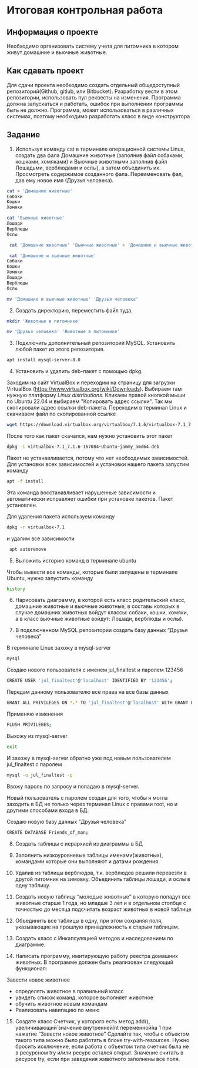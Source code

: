 # Итоговая контрольная работа

## Информация о проекте
Необходимо организовать систему учета для питомника в котором живут
домашние и вьючные животные.

## Как сдавать проект
Для сдачи проекта необходимо создать отдельный общедоступный
репозиторий(Github, gitlub, или Bitbucket). Разработку вести в этом
репозитории, использовать пул реквесты на изменения. Программа должна
запускаться и работать, ошибок при выполнении программы быть не должно.
Программа, может использоваться в различных системах, поэтому необходимо
разработать класс в виде конструктора

## Задание
1. Используя команду cat в терминале операционной системы Linux, создать
два фала Домашние животные (заполнив файл собаками, кошками,
хомяками) и Вьючные животными заполнив файл Лошадьми, верблюдами и
ослы), а затем объединить их. Просмотреть содержимое созданного фала.
Переименовать фал, дав ему новое имя (Друзья человека).

```sh
cat > 'Домашние животные'
Собаки
Кошки
Хомяки
```


```sh
cat 'Вьючные животные'
Лошади
Верблюды
Ослы
```


```sh
 cat 'Домашние животные' 'Вьючные животные' > 'Домашние и вьючные животные'
```

```sh
 cat 'Домашние и вьючные животные'
Собаки
Кошки
Хомяки
Лошади
Верблюды
Ослы
```

```sh
mv 'Домашние и вьючные животные' 'Друзья человека'
```

2. Создать директорию, переместить файл туда.

```sh
mkdir 'Животные в питомнике'
```

```sh
mv 'Друзья человека' 'Животные в питомнике'
```

3. Подключить дополнительный репозиторий MySQL. Установить любой пакет
из этого репозитория.

```sh
apt install mysql-server-8.0
```

4. Установить и удалить deb-пакет с помощью dpkg.

Заходим на сайт VirtualBox и переходим на страницу для загрузки VirtualBox (https://www.virtualbox.org/wiki/Downloads).
Выбираем там нужную платформу *Linux distributions*.
Кликаем правой кнопкой мыши по ​Ubuntu 22.04 и выбираем "Копировать адрес ссылки".
Так мы скопировали адрес ссылки deb-пакета.
Переходим в терминал Linux и скачиваем файл по скопированной ссылкe
```sh
wget https://download.virtualbox.org/virtualbox/7.1.6/virtualbox-7.1_7.1.6-167084~Ubuntu~jammy_amd64.deb
```

После того как пакет скачался, нам нужно установить этот пакет
```sh
dpkg -i virtualbox-7.1_7.1.6-167084~Ubuntu~jammy_amd64.deb
```

Пакет не устанавливается, потому что нет необходимых зависимостей.
Для установки всех зависимостей и установки нашего пакета запустим команду 

```sh
apt -f install
```
Эта команда восстанавливает нарушенные зависимости и автоматически исправляет ошибки при установке пакетов.
Пакет установлен.

Для удаления пакета используем команду 
```sh
dpkg -r virtualbox-7.1
```
и удалим все зависимости

```sh
 apt autoremove
```

5. Выложить историю команд в терминале ubuntu

Чтобы вывести все команды, которые были запущены в терминале Ubuntu, нужно запустить команду

```sh
history
```

6. Нарисовать диаграмму, в которой есть класс родительский класс, домашние
животные и вьючные животные, в составы которых в случае домашних
животных войдут классы: собаки, кошки, хомяки, а в класс вьючные животные
войдут: Лошади, верблюды и ослы).

7. В подключенном MySQL репозитории создать базу данных “Друзья
человека”

В терминале Linux захожу в mysql-server
```sh 
mysql
```

Создаю нового пользователя с именем jul_finaltest и паролем 123456
```sh
CREATE USER 'jul_finaltest'@'localhost' IDENTIFIED BY '123456';
```
Передам данному пользователю все права на все базы данных

```sh
GRANT ALL PRIVILEGES ON *.* TO 'jul_finaltest'@'localhost' WITH GRANT OPTION;
```

Применяю изменения
```sh
FLUSH PRIVILEGES;
```

Выхожу из mysql-server
```sh
exit
```
И захожу в mysql-server обратно уже под новым пользователем jul_finaltest с паролем
```sh
mysql -u jul_finaltest -p
```
Ввожу пароль по запросу и попадаю в mysql-server.

Новый пользователь с паролем создан для того, чтобы я могла заходить в БД не только через терминал Linux с правами root, но и другими способами входа в БД.

Создаю новую базу данных "Друзья человека"
```sh
CREATE DATABASE Friends_of_man; 
```

8. Создать таблицы с иерархией из диаграммы в БД
9. Заполнить низкоуровневые таблицы именами(животных), командами
которые они выполняют и датами рождения
10. Удалив из таблицы верблюдов, т.к. верблюдов решили перевезти в другой
питомник на зимовку. Объединить таблицы лошади, и ослы в одну таблицу.
11. Создать новую таблицу “молодые животные” в которую попадут все
животные старше 1 года, но младше 3 лет и в отдельном столбце с точностью
до месяца подсчитать возраст животных в новой таблице
12. Объединить все таблицы в одну, при этом сохраняя поля, указывающие на
прошлую принадлежность к старым таблицам.
13. Создать класс с Инкапсуляцией методов и наследованием по диаграмме.

14. Написать программу, имитирующую работу реестра домашних животных.
В программе должен быть реализован следующий функционал:
 
 Завести новое животное
 * определять животное в правильный класс
 * увидеть список команд, которое выполняет животное
 * обучить животное новым командам
 * Реализовать навигацию по меню

15. Создате класс Счетчик, у которого есть метод add(), увеличивающий̆
значение внутренней̆int переменной̆на 1 при нажатие “Завести новое
животное” Сделайте так, чтобы с объектом такого типа можно было работать в
блоке try-with-resources. Нужно бросить исключение, если работа с объектом
типа счетчик была не в ресурсном try и/или ресурс остался открыт. Значение
считать в ресурсе try, если при заведения животного заполнены все поля.
